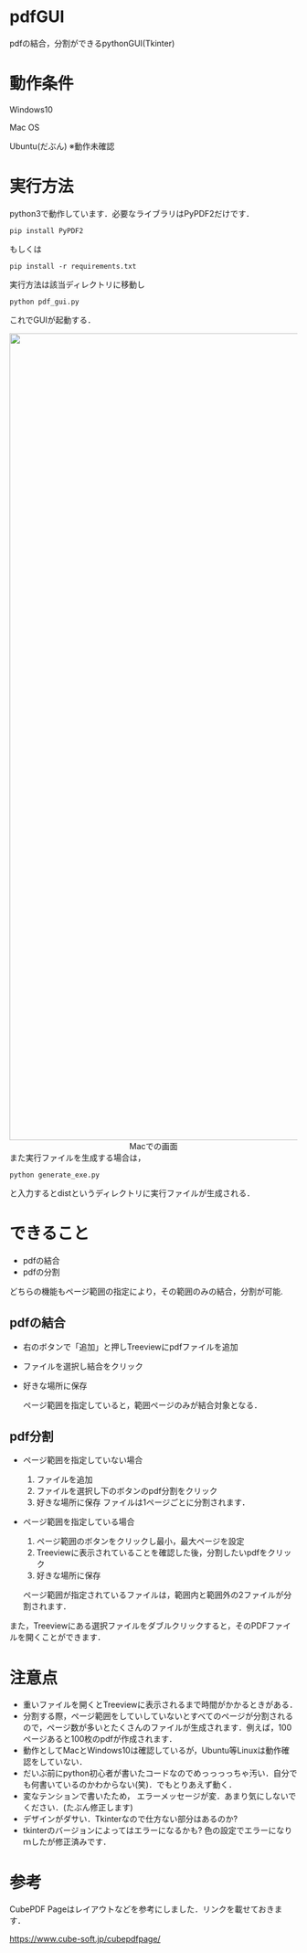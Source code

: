 # pdfGUI
pdfの結合，分割ができるpythonGUI(Tkinter)
# 動作条件
Windows10

Mac OS

Ubuntu(だぶん) ※動作未確認
# 実行方法
python3で動作しています．必要なライブラリはPyPDF2だけです．
```
pip install PyPDF2
```
もしくは
```
pip install -r requirements.txt
```
実行方法は該当ディレクトリに移動し
```
python pdf_gui.py
```
これでGUIが起動する．
<div align="center">
<img width="1412" alt="gui" src="https://user-images.githubusercontent.com/118164921/214738576-624c729d-28c4-48e3-bba1-24907787d6c5.png" title="Mac">
Macでの画面
</div>
<!--
<div align="center">
<img width="1412" alt="gui" src="https://user-images.githubusercontent.com/118164921/214738576-624c729d-28c4-48e3-bba1-24907787d6c5.png" title="Mac">
Windowsでの画面
</div>
)
-->
また実行ファイルを生成する場合は，

```
python generate_exe.py
```

と入力するとdistというディレクトリに実行ファイルが生成される．
# できること
* pdfの結合 
* pdfの分割 

どちらの機能もページ範囲の指定により，その範囲のみの結合，分割が可能.


## pdfの結合
* 右のボタンで「追加」と押しTreeviewにpdfファイルを追加
* ファイルを選択し結合をクリック
* 好きな場所に保存
  
   ページ範囲を指定していると，範囲ページのみが結合対象となる．
## pdf分割
* ページ範囲を指定していない場合  
  1. ファイルを追加
  2. ファイルを選択し下のボタンのpdf分割をクリック
  3. 好きな場所に保存
   ファイルは1ページごとに分割されます．
* ページ範囲を指定している場合  
  1.  ページ範囲のボタンをクリックし最小，最大ページを設定
  2.  Treeviewに表示されていることを確認した後，分割したいpdfをクリック
  3.  好きな場所に保存
   
   ページ範囲が指定されているファイルは，範囲内と範囲外の2ファイルが分割されます．

また，Treeviewにある選択ファイルをダブルクリックすると，そのPDFファイルを開くことができます．
# 注意点
* 重いファイルを開くとTreeviewに表示されるまで時間がかかるときがある．
* 分割する際，ページ範囲をしていしていないとすべてのページが分割されるので，ページ数が多いとたくさんのファイルが生成されます．例えば，100ページあると100枚のpdfが作成されます．
* 動作としてMacとWindows10は確認しているが，Ubuntu等Linuxは動作確認をしていない．
* だいぶ前にpython初心者が書いたコードなのでめっっっっちゃ汚い．自分でも何書いているのかわからない(笑)．でもとりあえず動く．
* 変なテンションで書いたため， エラーメッセージが変．あまり気にしないでください．(たぶん修正します)
* デザインがダサい．Tkinterなので仕方ない部分はあるのか?
* tkinterのバージョンによってはエラーになるかも? 色の設定でエラーになりｍしたが修正済みです．
# 参考
CubePDF Pageはレイアウトなどを参考にしました．リンクを載せておきます．

https://www.cube-soft.jp/cubepdfpage/



    